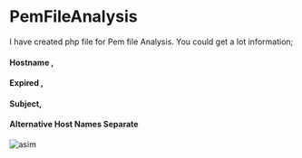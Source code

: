 # PemFileAnalysis
I have created php file for Pem file Analysis. You could get a lot information; 
#### Hostname ,
#### Expired ,
#### Subject,
#### Alternative Host Names Separate

![asim](https://user-images.githubusercontent.com/25990177/112690081-7cbfd380-8e7b-11eb-9bee-4c26c9d5fbcb.png)
